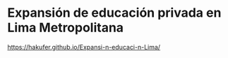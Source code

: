 # Expansión de educación privada en Lima Metropolitana

https://hakufer.github.io/Expansi-n-educaci-n-Lima/
